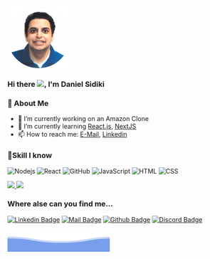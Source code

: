 <img height="140rem" borderRadius="50%" src="./PP.png"/>

### Hi there <img height="25em" src="https://user-images.githubusercontent.com/1303154/88677602-1635ba80-d120-11ea-84d8-d263ba5fc3c0.gif"/>, I'm Daniel Sidiki


### 🚀 About Me

- 🔭 I’m currently working on an Amazon Clone
- 🌱 I’m currently learning [React.js](https://reactjs.org/), [NextJS](https://nextjs.org/)
- 📫 How to reach me: [E-Mail](mailto:dansidiki@live.com), [Linkedin](https://www.linkedin.com/in/daniel-sidiki-22a326220/)


### 🤹Skill I know

![Nodejs](https://img.shields.io/badge/-Nodejs-black?style=flat-square&logo=Node.js)
![React](https://img.shields.io/badge/-React.JS-black?style=flat-square&logo=react)
![GitHub](https://img.shields.io/badge/-GitHub-black?style=flat-square&logo=Github)
![JavaScript](https://img.shields.io/badge/-JavaScript-black?style=flat-square&logo=javascript)
![HTML](https://img.shields.io/badge/-HTML-black?style=flat-square&logo=html)
![CSS](https://img.shields.io/badge/-CSS-black?style=flat-square&logo=CSS)

<a href="https://github.com/Bhavik-k">
  <img height="150em" src="https://github-readme-stats.vercel.app/api?username=asiangolfer87&show_icons=true&theme=tokyonight&count_private=true" />
  <img height="150em" src="https://github-readme-stats-eight-theta.vercel.app/api/top-langs/?username=asiangolfer87&layout=compact&langs_count=8&theme=tokyonight&hide=html,css" />
</a>

### Where alse can you find me...

[![Linkedin Badge](https://img.shields.io/badge/-LINKEDIN-blue?style=flat-square&logo=Linkedin&logoColor=white&link=https://www.linkedin.com/in/karthiknedunchezhiyan/)](https://www.linkedin.com/in/daniel-sidiki-22a326220/)
[![Mail Badge](https://img.shields.io/badge/-GMAIL-D14836?style=flat-square&logo=Gmail&logoColor=white)](mailto:dansidiki@live.com)
[![Github Badge](https://img.shields.io/badge/-GITHUB-black?style=flat-square&logo=Github&logoColor=white)](https://github.com/asiangolfer87)
[![Discord Badge](https://img.shields.io/badge/-DISCORD-7289da?style=flat-square&logo=discord&logoColor=white)](https://discord.com/users/asiangolfer_87#7610)


![Wave](https://raw.githubusercontent.com/KarthikNedunchezhiyan/KarthikNedunchezhiyan/main/wave.svg)
